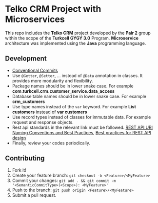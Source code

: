 # Telko CRM Project with Microservices

This repo includes the **Telko CRM** project developed by the **Pair 2** group within the scope of the **Turkcell GYGY 3.0**
Program. **Microservice** architecture was implemented using the **Java** programming language.

## Development

- [Conventional Commits](https://gist.github.com/joshbuchea/6f47e86d2510bce28f8e7f42ae84c716)
- Use `@Getter`, `@Setter`, ... instead of `@Data` annotation in classes. It provides more modularity and flexibility.
- Package names should be in lower snake case. For example **com.turkcell.crm.customer_service.data_access**
- Database table names should be in lower snake case. For example **crm_customers**
- Use type names instead of the `var` keyword. For example **List<Customer> customers** instead of **var customers**
- Use record types instead of classes for immutable data. For example request and response objects.
- Rest api standards in the relevant link must be
  followed. [REST API URI Naming Conventions and Best Practices](https://restfulapi.net/resource-naming/), [Best practices for REST API design](https://stackoverflow.blog/2020/03/02/best-practices-for-rest-api-design/)
- Finally, review your codes periodically.

## Contributing

1. Fork it!
2. Create your feature branch: `git checkout -b <Feature>/<MyFeature>`
3. Commit your changes: `git add . && git commit -m '<SemanticCommitType>(<Scope>): <MyFeature>'`
4. Push to the branch: `git push origin <Feature>/<MyFeature>`
5. Submit a pull request.